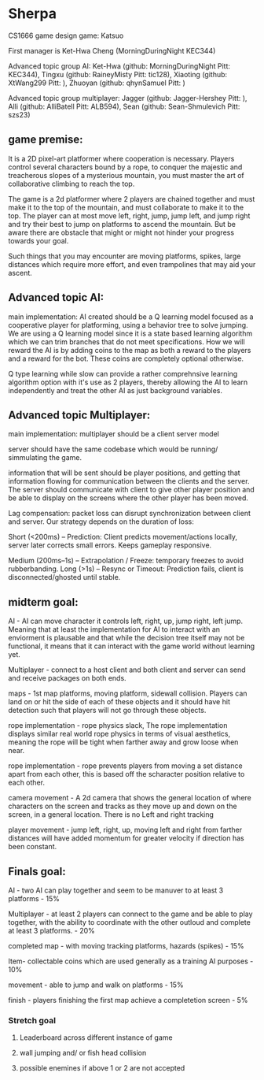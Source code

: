 # Sherpa
CS1666 game design game: Katsuo

First manager is Ket-Hwa Cheng (MorningDuringNight KEC344)

Advanced topic group AI: Ket-Hwa (github: MorningDuringNight Pitt: KEC344), 
                         Tingxu (github: RaineyMisty Pitt: tic128), 
                         Xiaoting (github: XtWang299 Pitt: ), 
                         Zhuoyan (github: qhynSamuel Pitt: )

Advanced topic group multiplayer: Jagger (github: Jagger-Hershey Pitt: ),
                                  Alli (github: AlliBatell Pitt: ALB594),
                                  Sean (github: Sean-Shmulevich Pitt: szs23)

## game premise:

It is a 2D pixel-art platformer where cooperation is necessary. Players control several characters bound by a rope, to conquer the majestic and treacherous slopes of a mysterious mountain, you must master the art of collaborative climbing to reach the top.

The game is a 2d platformer where 2 players are chained together and must make it to the top of the mountain, and must collaborate to make it to the top. The player can at most move left, right, jump, jump left, and jump right and try their best to jump on platforms to ascend the mountain. But be aware there are obstacle that might or might not hinder your progress towards your goal.

Such things that you may encounter are moving platforms, spikes, large distances which require more effort, and even trampolines that may aid your ascent. 

## Advanced topic AI: 
main implementation: AI created should be a Q learning model focused as a cooperative player for platforming, using a behavior tree to solve jumping. We are using a Q learning model since it is a state based learning algorithm which we can trim branches that do not meet specifications. How we will reward the AI is by adding coins to the map as both a reward to the players and a reward for the bot. These coins are completely optional otherwise. 

Q type learning while slow can provide a rather comprehnsive learning algorithm option with it's use as 2 players, thereby allowing the AI to learn independently and treat the other AI as just background variables.

## Advanced topic Multiplayer:
main implementation: multiplayer should be a client server model

server should have the same codebase which would be running/ simmulating the game. 

information that will be sent should be player positions, and getting that information flowing for communication between the clients and the server. The server should communicate with client to give other player position and be able to display on the screens where the other player has been moved.

Lag compensation: 
packet loss can disrupt synchronization between client and server. Our strategy depends on the duration of loss:

Short (<200ms) – Prediction: Client predicts movement/actions locally, server later corrects small errors. Keeps gameplay responsive.

Medium (200ms–1s) – Extrapolation / Freeze: temporary freezes to avoid rubberbanding.
Long (>1s) – Resync or Timeout: Prediction fails, client is disconnected/ghosted until stable.
## midterm goal:

AI - AI can move character it controls left, right, up, jump right, left jump. Meaning that at least the implementation for AI to interact with an enviorment is plausable and that while the decision tree itself may not be functional, it means that it can interact with the game world without learning yet.

Multiplayer - connect to a host client and both client and server can send and receive packages on both ends. 

maps - 1st map platforms, moving platform, sidewall collision. Players can land on or hit the side of each of these objects and it should have hit detection such that players will not go through these objects.

rope implementation - rope physics slack, The rope implementation displays similar real world rope physics in terms of visual aesthetics, meaning the rope will be tight when farther away and grow loose when near.  

rope implementation - rope prevents players from moving a set distance apart from each other, this is based off the scharacter position relative to each other.

camera movement - A 2d camera that shows the general location of where characters on the screen and tracks as they move up and down on the screen, in a general location. There is no Left and right tracking

player movement - jump left, right, up, moving left and right from farther distances will have added momentum for greater velocity if direction has been constant.

## Finals goal: 

AI - two AI can play together and seem to be manuver to at least 3 platforms - 15%

Multiplayer - at least 2 players can connect to the game and be able to play together, with the ability to coordinate with the other outloud and complete at least 3 platforms. - 20%

completed map - with moving tracking platforms, hazards (spikes) - 15%

Item- collectable coins which are used generally as a training AI purposes - 10%

movement - able to jump and walk on platforms - 15%

finish - players finishing the first map achieve a completetion screen - 5%

### Stretch goal

1. Leaderboard across different instance of game

2. wall jumping and/ or fish head collision

3. possible enemines if above 1 or 2 are not accepted
